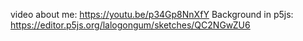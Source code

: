video about me:  https://youtu.be/p34Gp8NnXfY
Background in p5js: https://editor.p5js.org/lalogongum/sketches/QC2NGwZU6
